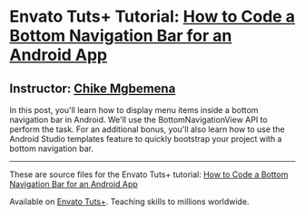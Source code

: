 # Envato Tuts+ Tutorial: [How to Code a Bottom Navigation Bar for an Android App][published url]
## Instructor: [Chike Mgbemena][instructor url]

In this post, you'll learn how to display menu items inside a bottom navigation bar in Android. We'll use the BottomNavigationView API to perform the task. For an additional bonus, you'll also learn how to use the Android Studio templates feature to quickly bootstrap your project with a bottom navigation bar. 


------

These are source files for the Envato Tuts+ tutorial: [How to Code a Bottom Navigation Bar for an Android App][published url]

Available on [Envato Tuts+](https://tutsplus.com). Teaching skills to millions worldwide.

[published url]: http://code.tutsplus.com/tutorials/how-to-code-a-bottom-navigation-bar-for-an-android-app--cms-30305
[instructor url]: https://tutsplus.com/authors/chike-mgbemena
